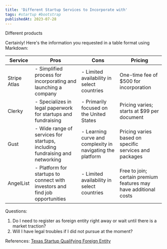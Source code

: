 ```yaml
---
title: 'Different Startup Services to Incorporate with'
tags: #startup #bootstrap
publishedAt: 2023-07-28
---
```


Different products

Certainly! Here's the information you requested in a table format using Markdown:

| Service      | Pros                                                                         | Cons                                                       | Pricing                                                          |
| ------------ | ---------------------------------------------------------------------------- | ---------------------------------------------------------- | ---------------------------------------------------------------- |
| Stripe Atlas | - Simplified process for incorporating and launching a company               | - Limited availability in select countries                 | One-time fee of $500 for incorporation                           |
| Clerky       | - Specializes in legal paperwork for startups and fundraising                | - Primarily focused on the United States                   | Pricing varies; starts at $99 per document                       |
| Gust         | - Wide range of services for startups, including fundraising and networking  | - Learning curve and complexity in navigating the platform | Pricing varies based on specific services and packages           |
| AngelList    | - Platform for startups to connect with investors and find job opportunities | - Limited availability in select countries                 | Free to join; certain premium features may have additional costs |

Questions:

1. Do I need to register as foreign entity right away or wait until there is a market traction?
2. Will I have legal troubles if I did not pursue at the moment?

References:
[Texas Startup Qualifying Foreign Entity](https://siliconhillslawyer.com/2013/10/04/texas-startups-qualifying-foreign-entity/)
